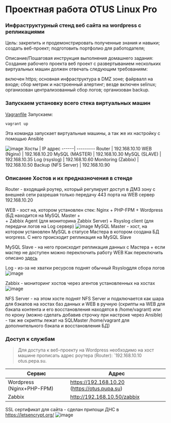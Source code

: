 #  Проектная работа OTUS Linux Pro

### Инфраструктурный стенд веб сайта на wordpress с репликациями

Цель:
закрепить и продемонстрировать полученные знания и навыки;
создать веб-проект;
подготовить портфолио для работодателя;


Описание/Пошаговая инструкция выполнения домашнего задания:
Создание рабочего проекта
веб проект с развертыванием нескольких виртуальных машин должен отвечать следующим требованиям:

включен https;
основная инфраструктура в DMZ зоне;
файрвалл на входе;
сбор метрик и настроенный алертинг;
везде включен selinux;
организован централизованный сбор логов;
организован backup.

### Запускаем установку всего стека виртуальных машин

[Vagranfile](https://github.com/PavelSergeevItem/otus_project/blob/main/Vagrantfile)
Запускаем:
``` 
vagrant up
```
Эта команда запускает виртуальные машины, а так же их настройку с помощью Ansible

![image](https://github.com/)
 Хосты | IP адрес
------| ---------
Router | 192.168.10.10
WEB (Nginx) | 192.168.10.20
MySQL (MASTER) | 192.168.10.30
MySQL (SLAVE) | 192.168.10.35
Log (rsyslog) | 192.168.10.60
Monitoring (Zabbix) | 192.168.10.50
Backup (NFS Server) | 192.168.10.90

### Описание Хостов и их предназночения в стенде 

Router - входящий роутер, который регулирует доступ в ДМЗ зону с внешней сети разрешая только передачу 
         443 порта на WEB сервер 192.168.10.20
        
WEB    - хост на, котором установлен стек: Nginx + PHP-FPM + Wordpress (БД находится на MySQL Master +  
       + Zabbix Agent (для мониторина Zabbix Server) + Rsyslog client (для передачи логов на Log сервер) 
![image](https://github.com/)
MySQL Master - хост, на котором установлен MySQL в статусе Мастера в котором создана БД worpress. С него происходит репликация на MySQL Slave

MySQL Slave - на него происходит репликация данных с Мастера + если мастер не доступен можно переключить работу WEB
              Как переключить описано  [здесь](https://github.com/PavelSergeevItem/otus_project/blob/main/repl_mysql/README.md)
              
Log - из-за не хватки ресурсов поднят обычный Rsyslogдля сбора логов 
![image](https://github.com/)

Zabbix - мониторинг хостов через агентов установленных на хостах
![image](https://github.com/)
       
NFS Server - на этом хосте поднят NFS Server и подключается как шара для бэкапов на хостах баз данных и WEB 
             в ручную (скрипты на WEB для бэкапа контента и его восстановления находятся в /home/vagrant) или по крону (можно 
             сделать добавив строчку при настроке через Ansible) - так же скрипты лежат на SQLMaster /home/vagrant для дополнительного 
             бэкапа и восстановления БД)       
        
### Доступ к службам

> Для доступа к веб-проекту на Wordpress необходимо на хост машине прописать адрес роутера (Router): `192.168.10.10 otus.pepa.su.

Сервис | Адрес
------| ---------
Wordpress (Nginx+PHP-FPM) | https://192.168.10.20 (https://otus.pupa.su)
Zabbix | http://192.168.10.50/zabbix


SSL сертификат для сайта - сделан припощи ДНС в https://letsencrypt.org/
![image](https://github.com/)

